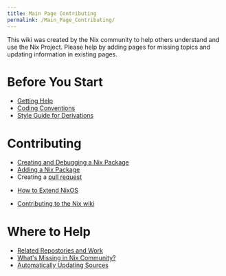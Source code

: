 ```yaml
---
title: Main Page Contributing
permalink: /Main_Page_Contributing/
---
```


This wiki was created by the Nix community to help others understand and use the Nix Project. Please help by adding pages for missing topics and updating information in existing pages.

Before You Start
================

-   [Getting Help](/Getting_Help "wikilink")
-   [Coding Conventions](/Coding_Conventions "wikilink")
-   [Style Guide for Derivations](/Open_issues:derivation_styles "wikilink")

Contributing
============

-   [Creating and Debugging a Nix Package](/Create_and_debug_nix_packages "wikilink")
-   [Adding a Nix Package](/Contributing_to_nixpkgs "wikilink")
-   Creating a [pull request](/pull_request "wikilink")

<!-- -->

-   [How to Extend NixOS](/NixOS:extend_NixOS "wikilink")

<!-- -->

-   [Contributing to the Nix wiki](/Contributing_to_the_Nix_wiki "wikilink")

Where to Help
=============

-   [Related Repostories and Work](/Nix%28OS%29_related_repositories_and_work "wikilink")
-   [What's Missing in Nix Community?](/TODO_-_What_is_missing_in_the_nix_community%3F "wikilink")
-   [Automatically Updating Sources](/Open_issues:ways_of_updating_sources_automatically "wikilink")
